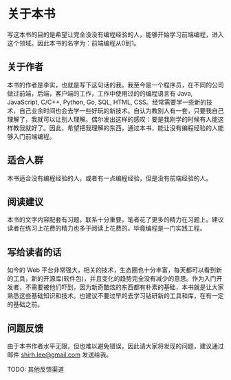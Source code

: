 # 关于本书

写这本书的目的是希望让完全没没有编程经验的人，能够开始学习前端编程，进入这个领域。因此本书的名字为：前端编程从0到1。

## 关于作者

本书的作者是李实，也就是写下这句话的我。我至今是一个程序员，在不同的公司做过前端，后端，客户端的工作，工作中使用过的的编程语言有 Java, JavaScript, C/C++, Python, Go, SQL, HTML, CSS。经常需要学一些新的技术，自己业余时间也会去学一些好玩的新技术。自认为教别人有一套，只要我自己理解了，我就可以让别人理解。偶尔发出这样的感叹：要是我刚学的时候有人能这样教我就好了。因此，希望把我理解的东西，通过本书，能让没有编程经验的人能够入门前端编程。

## 适合人群

本书适合没有编程经验的人，或者有一点编程经验，但是没有前端经验的人。

## 阅读建议

本书的文字内容配套有习题，联系十分重要，笔者花了更多的精力在习题上。建议读者在练习上花费的精力也多于阅读上花费的。毕竟编程是一门实践工程。

## 写给读者的话

如今的 Web 平台非常强大，相关的技术，生态圈也十分丰富，每天都可以看到新的工具，新的开源库(软件包)，并且变化的趋势完全没有减少的意思。作为入门开发者，不需要被他们吓到，因为新奇酷炫的东西都有朴素的基础，本书就是让大家熟悉这些基础知识和技术。也建议不要过早的去学习钻研新的工具和库，在有一定的基础之前。

## 问题反馈

由于本书作者水平无限，但也难以避免错误，因此请大家将发现的问题，建议通过邮件 shirh.lee@gmail.com 发送给我。

TODO: 其他反馈渠道